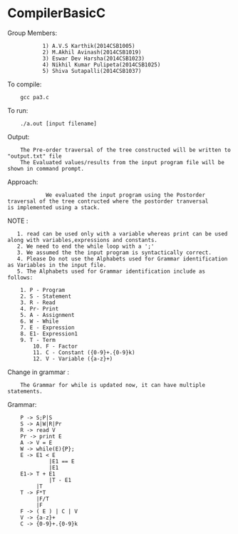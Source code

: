 # CompilerBasicC

Group Members:

	           1) A.V.S Karthik(2014CSB1005)
	       	   2) M.Akhil Avinash(2014CSB1019)
	       	   3) Eswar Dev Harsha(2014CSB1023)
	           4) Nikhil Kumar Pulipeta(2014CSB1025)
	           5) Shiva Sutapalli(2014CSB1037)	

To compile: 

		gcc pa3.c
To run: 

		./a.out [input filename]

Output: 

		The Pre-order traversal of the tree constructed will be written to "output.txt" file 
		The Evaluated values/results from the input program file will be shown in command prompt.


Approach: 

                We evaluated the input program using the Postorder traversal of the tree contructed where the postorder tranversal 			is implemented using a stack. 

NOTE :  
	   
	   1. read can be used only with a variable whereas print can be used along with variables,expressions and constants.
	   2. We need to end the while loop with a ';'
	   3. We assumed the the input program is syntactically correct.
	   4. Please Do not use the Alphabets used for Grammar identification as Variables in the input file.
	   5. The Alphabets used for Grammar identification include as follows:
	   
	   	1. P - Program
	   	2. S - Statement
	   	3. R - Read
	   	4. Pr- Print
	   	5. A - Assignment
	   	6. W - While
	   	7. E - Expression
	   	8. E1- Expression1
	   	9. T - Term
	        10. F - Factor
	        11. C - Constant ({0-9}+.{0-9}k)
	        12. V - Variable ({a-z}+) 
		
Change in grammar :

		The Grammar for while is updated now, it can have multiple statements.

Grammar:


		P -> S;P|S
		S -> A|W|R|Pr
		R -> read V
		Pr -> print E
		A -> V = E
		W -> while(E){P};
		E -> E1 < E 
    		     |E1 == E 
    		     |E1
		E1-> T + E1
    		     |T - E1
   		     |T
		T -> F*T
   		     |F/T
   		     |F
		F -> ( E ) | C | V
		V -> {a-z}+
		C -> {0-9}+.{0-9}k

 
